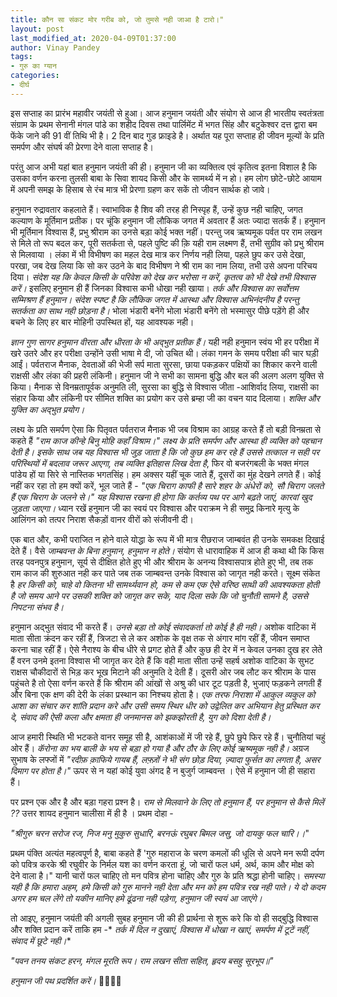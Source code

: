 ```yaml
---
title: कौन सा संकट मोर गरीब को, जो तुमसे नही जाआ है टारो।"
layout: post
last_modified_at: 2020-04-09T01:37:00
author: Vinay Pandey
tags:
- गुरु का ग्यान
categories:
- दीर्घ
---
```

इस सप्ताह का प्रारंभ  महावीर जयंती से हुआ।  आज हनुमान जयंती और संयोग से आज ही भारतीय स्वतंत्रता संग्राम के प्रथम सेनानी मंगल पांडे का शहीद दिवस तथा पार्लिमेंट में भगत सिंह और बटुकेश्वर दत्त द्वारा बम फेंके जाने की 91 वीं तिथि भी है। 2 दिन बाद गुड फ्राइडे है। अर्थात यह पूरा सप्ताह ही जीवन मूल्यों के प्रति समर्पण और संघर्ष की प्रेरणा देने वाला सप्ताह है।

परंतु आज अभी यहां बात हनुमान जयंती की ही। हनुमान जी का व्यक्तित्व एवं कृतित्व इतना विशाल है कि उसका वर्णन करना तुलसी बाबा के सिवा शायद किसी और के सामर्थ्य में न हो।  हम लोग छोटे-छोटे आयाम में अपनी समझ के हिसाब से रंच मात्र भी प्रेरणा ग्रहण कर सकें तो जीवन सार्थक हो जावे। 

हनुमान रुद्रावतार कहलाते हैं। स्वाभाविक है शिव की तरह ही निस्पृह हैं, उन्हें कुछ नही चाहिए, जगत कल्याण के मूर्तिमान प्रतीक। पर चूंकि हनुमान जी लौकिक जगत में अवतार हैं अतः ज्यादा सतर्क हैं। हनुमान भी मूर्तिमान विश्वास हैं, प्रभु श्रीराम का उनसे बड़ा कोई भक्त नहीं। परन्तु जब ऋष्यमूक पर्वत पर राम लखन से मिले तो रूप बदल कर, पूरी सतर्कता से, पहले पुष्टि की क़ि यही राम लक्ष्मण हैं, तभी सुग्रीव को प्रभु श्रीराम से मिलवाया । लंका में भी विभीषण का महल देख मात्र कर निर्णय नही लिया, पहले छुप कर उसे देखा, परखा, जब देख लिया कि सो कर उठने के बाद विभीषण ने श्री राम का नाम लिया, तभी उसे अपना परिचय दिया। *संदेश यह कि केवल किसी के परिवेश को देख कर भरोसा न करें, कृतत्व को भी देखे तभी विश्वास करें।* इसलिए हनुमान ही हैं जिनका विश्वास कभी धोखा नही खाया। *तर्क और विश्वास का सर्वोत्तम सम्मिश्रण हैं हनुमान। संदेश स्पष्ट है कि लौकिक जगत में आस्था और विश्वास अभिनंदनीय है परन्तु सतर्कता का साथ नही छोड़ना है।* भोला भंडारी बनेंगे भोला भंडारी  बनेंगे तो भस्मासुर पीछे पड़ेंगे ही और बचने के लिए हर बार मोहिनी उपस्थित हों, यह आवश्यक नही। 

*ज्ञान गुण सागर हनुमान वीरता और धीरता के भी अद्भुत प्रतीक हैं।* यही नही हनुमान स्वंय भी हर परीक्षा में खरे उतरे और हर परीक्षा उन्होंने उसी भाषा मे दी, जो उचित थी। लंका  गमन के समय परीक्षा की चार घड़ी आईं। पर्वतराज मैनाक, देवताओं की भेजी सर्प माता सुरसा, छाया पकड़कर पक्षियों का शिकार करने वाली राक्षसी और लंका की प्रहरी लंकिनी। हनुमान जी ने सभी का सामना बुद्धि और बल की अलग अलग युक्ति से किया। मैनाक से विनम्रतापूर्वक अनुमति ली, सुरसा का बुद्धि से विश्वास जीता -आशिर्वाद लिया, राक्षसी का संहार किया और लंकिनी पर सीमित शक्ति का प्रयोग कर उसे ब्रम्हा जी का वचन याद दिलाया। *शक्ति और युक्ति का अद्भुत प्रयोग।*

लक्ष्य के प्रति समर्पण ऐसा कि पितृवत पर्वतराज मैनाक भी जब विश्राम का आग्रह करते हैं तो बड़ी विनम्रता से कहते हैं _"राम काज कीन्हे बिनु मोहि कहाँ विश्राम।"_ *लक्ष्य के प्रति समर्पण और आस्था ही व्यक्ति को पहचान देती है। इसके साथ जब यह विश्वास भी जुड़ जाता है कि जो कुछ हम कर रहे हैं उससे तत्काल न सही पर परिस्थियों में बदलाव जरूर आएगा, तब व्यक्ति इतिहास लिख देता है*, फिर वो बजरंगबली के भक्त मंगल पांडेय हों या सिरे से नास्तिक भगतसिंह। हम अक्सर यहीं चूक जाते हैं, दूसरों का मुंह देखने लगते हैं। कोई नहीं कर रहा तो हम क्यों करें, भूल जाते हैं - 
_"एक चिराग काफी है सारे शहर के अंधेरों को,_
_सौ चिराग जलते हैं एक चिराग के जलने से।"_
*यह विश्वास रखना ही होगा कि कर्तव्य पथ पर आगे बढ़ते जाएं, कारवां खुद जुड़ता जाएगा।* ध्यान रखें हनुमान जी का स्वयं पर विश्वास और पराक्रम ने ही समुद्र किनारे मृत्यु के आलिंगन को तत्पर निराश सैकड़ों वानर वीरों को संजीवनी दी।

एक बात और, कभी पराजित न होने वाले योद्धा के रूप में भी मात्र रीछराज जाम्बवंत ही उनके समकक्ष दिखाई देते हैं। वैसे *जाम्बवन्त के बिना हनुमान, हनुमान न होते।* संयोग से धारावाहिक में आज ही कथा थी कि किस तरह पवनपुत्र हनुमान, सूर्य से दीक्षित होते हुए भी और श्रीराम के अनन्य विश्वासपात्र होते हुए भी, तब तक राम काज की शुरुआत नही कर पाते जब तक जाम्बवन्त उनके विश्वास को जागृत नही करते। सूक्ष्म संकेत है *हर किसी को, चाहे वो कितना भी सामर्थ्यवान हो, कम से कम एक ऐसे वरिष्ठ साथी की आवश्यकता होती है जो समय आने पर उसकी शक्ति को जागृत कर सके, याद दिला सके कि जो चुनौती सामने है, उससे निपटना संभव है।* 

हनुमान अद्भुत संवाद भी करते हैं। *उनसे बड़ा तो कोई संवादकर्ता तो कोई है ही नही।* अशोक वाटिका में माता सीता क्रंदन कर रहीं हैं, त्रिजटा से ले कर अशोक के वृक्ष तक से अंगार मांग रहीं हैं, जीवन समाप्त करना चाह रहीं हैं। ऐसे नैराश्य के बीच धीरे से प्रगट होते हैं और कुछ ही देर में न केवल उनका दुख हर लेते हैं वरन उनमे इतना विश्वास भी जागृत कर देते हैं कि वही माता सीता उन्हें सहर्ष अशोक वाटिका के सुभट राक्षस चौकीदारों से भिड़ कर भूख मिटाने की अनुमति दे देती हैं। दूसरी ओर जब लौट कर श्रीराम के पास पहुंचते है तो ऐसा वर्णन करते हैं कि श्रीराम की आंखों से अश्रु की धार टूट पड़ती है, भुजाएं फड़कने लगती हैं और बिना एक क्षण की देरी के लंका प्रस्थान का निश्चय होता है। *एक तरफ निराशा में आकुल व्यकुल को आशा का संचार कर शांति प्रदान करे और उसी समय स्थिर धीर को उद्वेलित कर अभियान हेतु प्रस्थित कर दे, संवाद की ऐसी कला और क्षमता ही जनमानस को झकझोरती है, युग को दिशा देती है।*

आज हमारी स्थिति भी भटकते वानर समूह सी है, आशंकाओं में जी रहे हैं, छुपे छुपे फिर रहे हैं। चुनौतियां चहुं ओर हैं। *कॅरोना का भय बाली के भय से बड़ा हो गया है और ठौर के लिए कोई ऋष्यमूक नही है।* अग्रज सुभाष के लफ्जों में 
_"रदीफ़ क़ाफिये गायब हैं, लफ़्ज़ों ने भी संग छोड़ दिया,_
_ज़्यादा फुर्सत का लगता है, असर दिमाग पर होता है।"_
ऊपर से न यहां कोई युवा अंगद है न बुजुर्ग जाम्बवन्त । ऐसे में हनुमान जी ही सहारा हैं। 

पर प्रश्न एक और है और बड़ा गहरा प्रश्न है। *राम से मिलवाने के लिए तो हनुमान हैं, पर हनुमान से कैसे मिलें  ??*  उत्तर शायद हनुमान चालीसा में ही है । प्रथम दोहा -

_"श्रीगुरु चरन सरोज रज, निज मनु मुकुरु सुधारि,_
_बरनऊं रघुबर बिमल जसु, जो दायकु फल चारि।।_" 

प्रथम पंक्ति अत्यंत महत्वपूर्ण है, बाबा कहते हैं 'गुरु महाराज के चरण कमलों की धूलि से अपने मन रूपी दर्पण को पवित्र करके श्री रघुवीर के निर्मल यश का वर्णन करता हूं, जो चारों फल धर्म, अर्थ, काम और मोक्ष को देने वाला है।" यानी चारों फल चाहिए तो मन पवित्र होना चाहिए और गुरु के प्रति श्रद्धा होनी चाहिए। *समस्या यही है कि हमारा अहम, हमे  किसी को गुरु मानने नही देता और मन को हम पवित्र रख नही पाते। ये दो कदम अगर हम चल लेंगे तो यकीन मानिए हमे ढूंढना नही पड़ेगा, हनुमान जी स्वयं आ जाएंगे।*

तो आइए, हनुमान जयंती की अगली सुबह हनुमान जी की ही प्रार्थना से शुरू करे कि वो ही सद्बुद्धि विश्वास और शक्ति प्रदान करें ताकि हम -*
*तर्क में दिल न दुखाएं,*
*विश्वास में धोखा न खाएं,*
*समर्पण में टूटें नहीं,*
*संवाद में छूटे नही।**

_"पवन तनय संकट हरन, मंगल मूरति रूप।_
_राम लखन सीता सहित, हृदय बसहु सूरभूप॥"_

*हनुमान जी पथ प्रदर्शित करें।*
🙏🌷🌷🙏



